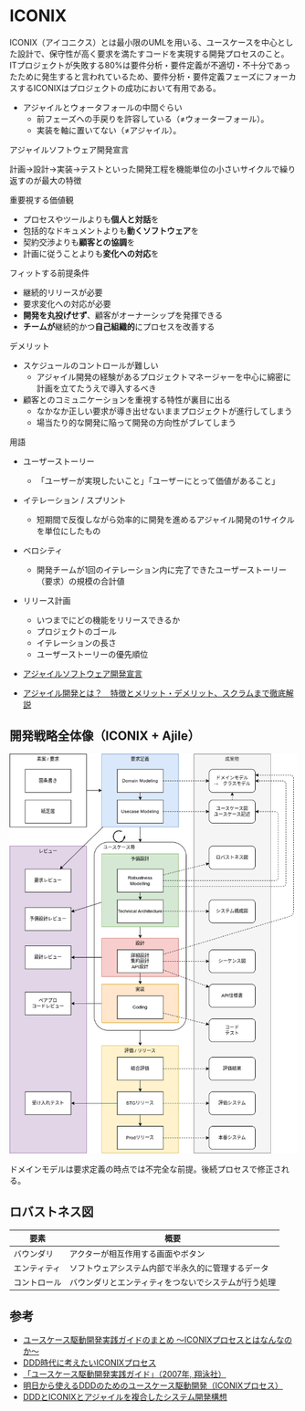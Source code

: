 # ICONIX
ICONIX（アイコニクス）とは最小限のUMLを用いる、ユースケースを中心とした設計で、保守性が高く要求を満たすコードを実現する開発プロセスのこと。  
ITプロジェクトが失敗する80%は要件分析・要件定義が不適切・不十分であったために発生すると言われているため、要件分析・要件定義フェーズにフォーカスするICONIXはプロジェクトの成功において有用である。

- アジャイルとウォータフォールの中間ぐらい
    - 前フェーズへの手戻りを許容している（≠ウォーターフォール）。
    - 実装を軸に置いてない（≠アジャイル）。


アジャイルソフトウェア開発宣言

計画→設計→実装→テストといった開発工程を機能単位の小さいサイクルで繰り返すのが最大の特徴

重要視する価値観

- プロセスやツールよりも**個人と対話**を
- 包括的なドキュメントよりも**動くソフトウェア**を
- 契約交渉よりも**顧客との協調**を
- 計画に従うことよりも**変化への対応**を

フィットする前提条件

- 継続的リリースが必要
- 要求変化への対応が必要
- **開発を丸投げせず**、顧客がオーナーシップを発揮できる
- **チームが**継続的かつ**自己組織的**にプロセスを改善する

デメリット
- スケジュールのコントロールが難しい
    - アジャイル開発の経験があるプロジェクトマネージャーを中心に綿密に計画を立てたうえで導入するべき
- 顧客とのコミュニケーションを重視する特性が裏目に出る
    - なかなか正しい要求が導き出せないままプロジェクトが進行してしまう
    - 場当たり的な開発に陥って開発の方向性がブレてしまう

用語
- ユーザーストーリー
    - 「ユーザーが実現したいこと」「ユーザーにとって価値があること」
- イテレーション / スプリント
    - 短期間で反復しながら効率的に開発を進めるアジャイル開発の1サイクルを単位にしたもの
- ベロシティ
    - 開発チームが1回のイテレーション内に完了できたユーザーストーリー（要求）の規模の合計値
- リリース計画
    - いつまでにどの機能をリリースできるか
    - プロジェクトのゴール
    - イテレーションの長さ
    - ユーザーストーリーの優先順位

- [アジャイルソフトウェア開発宣言](https://agilemanifesto.org/iso/ja/manifesto.html)
- [アジャイル開発とは？　特徴とメリット・デメリット、スクラムまで徹底解説](https://monstar-lab.com/dx/solution/about-agile_methods/)

## 開発戦略全体像（ICONIX + Ajile）
![](./02-iconix/development-strategy-overview.dio.png)


ドメインモデルは要求定義の時点では不完全な前提。後続プロセスで修正される。


## ロバストネス図
| 要素         | 概要                                                 |
| ------------ | ---------------------------------------------------- |
| バウンダリ   | アクターが相互作用する画面やボタン                   |
| エンティティ | ソフトウェアシステム内部で半永久的に管理するデータ   |
| コントロール | バウンダリとエンティティをつないでシステムが行う処理 |

## 参考
- [ユースケース駆動開発実践ガイドのまとめ 〜ICONIXプロセスとはなんなのか〜](https://zenn.dev/tomoeine/articles/2babb554aa0478)
- [DDD時代に考えたいICONIXプロセス](https://logmi.jp/tech/articles/323010)
- [「ユースケース駆動開発実践ガイド」（2007年, 翔泳社） ](https://www.amazon.co.jp/%E3%83%A6%E3%83%BC%E3%82%B9%E3%82%B1%E3%83%BC%E3%82%B9%E9%A7%86%E5%8B%95%E9%96%8B%E7%99%BA%E5%AE%9F%E8%B7%B5%E3%82%AC%E3%82%A4%E3%83%89-OOP-Foundations-%E3%83%80%E3%82%B0%E3%83%BB%E3%83%AD%E3%83%BC%E3%82%BC%E3%83%B3%E3%83%90%E3%83%BC%E3%82%B0/dp/4798114456)
- [明日から使えるDDDのためのユースケース駆動開発（ICONIXプロセス）](https://qiita.com/hirodragon/items/e2330edc1d1a329d17f5)
- [DDDとICONIXとアジャイルを複合したシステム開発構想](https://github.com/JORI-RT/SystemDevelopmentMethod?tab=readme-ov-file)